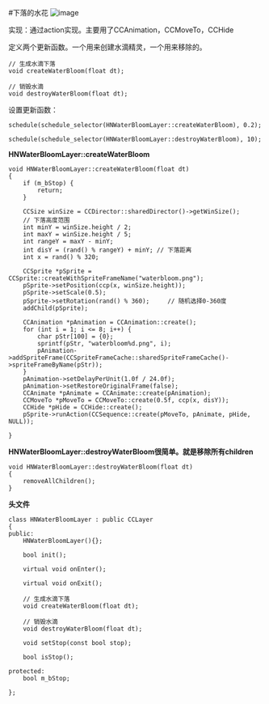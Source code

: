 #下落的水花
![image](http://git.oschina.net/nov_eleven/photo/raw/master/bathroom/%E6%B0%B4%E8%8A%B1.gif)

实现：通过action实现。主要用了CCAnimation，CCMoveTo，CCHide

定义两个更新函数。一个用来创建水滴精灵，一个用来移除的。

```
// 生成水滴下落
void createWaterBloom(float dt);
    
// 销毁水滴
void destroyWaterBloom(float dt);
```

设置更新函数：

```
schedule(schedule_selector(HNWaterBloomLayer::createWaterBloom), 0.2);
    
schedule(schedule_selector(HNWaterBloomLayer::destroyWaterBloom), 10);
```

**HNWaterBloomLayer::createWaterBloom**

```
void HNWaterBloomLayer::createWaterBloom(float dt)
{
    if (m_bStop) {
        return;
    }
    
    CCSize winSize = CCDirector::sharedDirector()->getWinSize();
    // 下落高度范围
    int minY = winSize.height / 2;
    int maxY = winSize.height / 5;
    int rangeY = maxY - minY;
    int disY = (rand() % rangeY) + minY; // 下落距离
    int x = rand() % 320;
    
    CCSprite *pSprite = CCSprite::createWithSpriteFrameName("waterbloom.png");
    pSprite->setPosition(ccp(x, winSize.height));
    pSprite->setScale(0.5);
    pSprite->setRotation(rand() % 360);     // 随机选择0-360度
    addChild(pSprite);
    
    CCAnimation *pAnimation = CCAnimation::create();
    for (int i = 1; i <= 8; i++) {
        char pStr[100] = {0};
        sprintf(pStr, "waterbloom%d.png", i);
        pAnimation->addSpriteFrame(CCSpriteFrameCache::sharedSpriteFrameCache()->spriteFrameByName(pStr));
    }
    pAnimation->setDelayPerUnit(1.0f / 24.0f);
    pAnimation->setRestoreOriginalFrame(false);
    CCAnimate *pAnimate = CCAnimate::create(pAnimation);
    CCMoveTo *pMoveTo = CCMoveTo::create(0.5f, ccp(x, disY));
    CCHide *pHide = CCHide::create();
    pSprite->runAction(CCSequence::create(pMoveTo, pAnimate, pHide, NULL));
    
}
```

**HNWaterBloomLayer::destroyWaterBloom很简单。就是移除所有children**

```
void HNWaterBloomLayer::destroyWaterBloom(float dt)
{
    removeAllChildren();
}
```

**头文件**

```
class HNWaterBloomLayer : public CCLayer
{
public:
    HNWaterBloomLayer(){};
    
    bool init();

    virtual void onEnter();
    
    virtual void onExit();
    
    // 生成水滴下落
    void createWaterBloom(float dt);
    
    // 销毁水滴
    void destroyWaterBloom(float dt);
    
    void setStop(const bool stop);
    
    bool isStop();
    
protected:
    bool m_bStop;
    
};
```